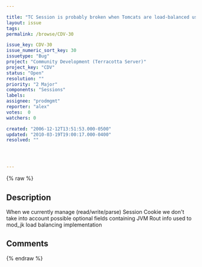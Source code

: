 ```yaml
---

title: "TC Session is probably broken when Tomcats are load-balanced using Jvm Rout and session cookie re-write"
layout: issue
tags: 
permalink: /browse/CDV-30

issue_key: CDV-30
issue_numeric_sort_key: 30
issuetype: "Bug"
project: "Community Development (Terracotta Server)"
project_key: "CDV"
status: "Open"
resolution: ""
priority: "2 Major"
components: "Sessions"
labels: 
assignee: "prodmgmt"
reporter: "alex"
votes:  0
watchers: 0

created: "2006-12-12T13:51:53.000-0500"
updated: "2010-03-19T19:00:17.000-0400"
resolved: ""




---
```


{% raw %}

## Description

<div markdown="1" class="description">

When we currently manage (read/write/parse) Session Cookie we don't take into account possible optional fields containing JVM Rout info used to mod\_jk load balancing implementation

</div>

## Comments



{% endraw %}

